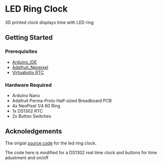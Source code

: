 # LED Ring Clock

3D printed clock displays time with LED ring

## Getting Started


### Prerequisites
* [Arduino_IDE](https://www.arduino.cc/en/Main/Software)
* [Adafruit_Neopixel](https://github.com/adafruit/Adafruit_NeoPixel)
* [Virtuabotix RTC](https://github.com/chrisfryer78/ArduinoRTClibrary)

### Hardware Required 
* Arduino Nano
* Adafruit Perma-Proto Half-sized Breadboard PCB
* 4x NeoPixel 1/4 60 Ring
* 1x DS1302 RTC
* 2x Button Switches


## Acknoledgements 
The origial [source code](https://github.com/andydoro/NeoPixel-60-Ring-Clock) for the led ring clock.

The code here is modified for a DS1302 real time clock and buttons for time adustment and on/off
